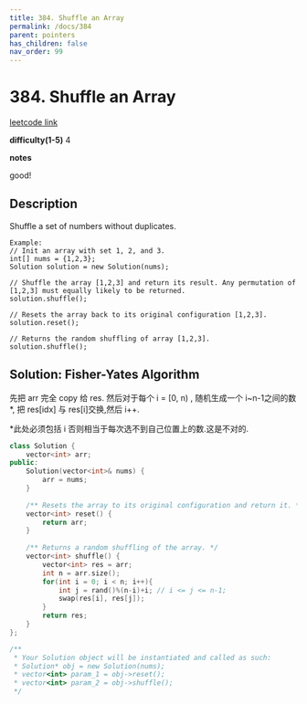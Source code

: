 ```yaml
---
title: 384. Shuffle an Array
permalink: /docs/384
parent: pointers
has_children: false
nav_order: 99
---
```

# 384. Shuffle an Array
[leetcode link](https://leetcode.com/problems/shuffle-an-array/)

**difficulty(1-5)** 
4

**notes**   

good!

## Description
Shuffle a set of numbers without duplicates.
```
Example:
// Init an array with set 1, 2, and 3.
int[] nums = {1,2,3};
Solution solution = new Solution(nums);

// Shuffle the array [1,2,3] and return its result. Any permutation of [1,2,3] must equally likely to be returned.
solution.shuffle();

// Resets the array back to its original configuration [1,2,3].
solution.reset();

// Returns the random shuffling of array [1,2,3].
solution.shuffle();
```
## Solution: Fisher-Yates Algorithm
先把 arr 完全 copy 给 res. 然后对于每个 i = [0, n) , 随机生成一个 i~n-1之间的数*, 把 res[idx] 与 res[i]交换,然后 i++. 

*此处必须包括 i 否则相当于每次选不到自己位置上的数.这是不对的.

```c++
class Solution {
    vector<int> arr;
public:
    Solution(vector<int>& nums) {
        arr = nums;
    }
    
    /** Resets the array to its original configuration and return it. */
    vector<int> reset() {
        return arr;
    }
    
    /** Returns a random shuffling of the array. */
    vector<int> shuffle() {
        vector<int> res = arr;
        int n = arr.size();
        for(int i = 0; i < n; i++){
            int j = rand()%(n-i)+i; // i <= j <= n-1;
            swap(res[i], res[j]);
        }
        return res;
    }
};

/**
 * Your Solution object will be instantiated and called as such:
 * Solution* obj = new Solution(nums);
 * vector<int> param_1 = obj->reset();
 * vector<int> param_2 = obj->shuffle();
 */
```

<!-- 
Default label
{: .label }

Blue label
{: .label .label-blue }

Stable
{: .label .label-green }

New release
{: .label .label-purple }

Coming soon
{: .label .label-yellow }

Deprecated
{: .label .label-red } -->
